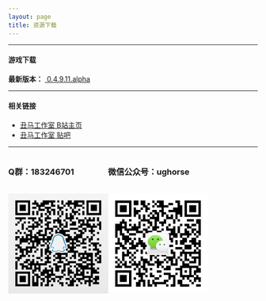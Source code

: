 ```yaml
---
layout: page
title: 资源下载
---
```

  
----  
#### **游戏下载**

**最新版本：** <a class="btn btn-lg btn-success" href="http://ughorse.ufile.ucloud.com.cn/h5r_launcher.7z">
    <i class="fa fa-download fa-lg" aria-hidden="true"></i>&nbsp;0.4.9.11.alpha
</a>
  
  
----    
#### 相关链接
* [丑马工作室 B站主页](https://space.bilibili.com/146758908#!/)
* [丑马工作室 贴吧](https://tieba.baidu.com/f?kw=%E4%B8%91%E9%A9%AC%E5%B7%A5%E4%BD%9C%E5%AE%A4)

----
<div>
    <div style="width:40%; float:left">
        <h3>Q群：183246701</h3><br>
        <img src="/images/qq-183246701.png">
    </div >
    <div style="width:40%; float:left">
        <h3>微信公众号：ughorse</h3><br>
        <img src="/images/wexin-ughorse.png">
    </div >
</div>

